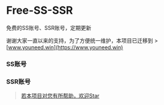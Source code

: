 # Free-SS-SSR

免费的SS账号、SSR账号，定期更新

谢谢大家一直以来的支持，为了方便统一维护，本项目已迁移到 > [www.youneed.win](https://www.youneed.win)

### SS账号



### SSR账号



> [若本项目对您有所帮助，欢迎Star](https://github.com/dxxzst/Free-SS-SSR)
